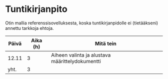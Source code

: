 # Tuntikirjanpito

Otin mallia referenssisovelluksesta, koska tuntikirjanpidolle ei (tietääkseni) annettu tarkkoja ehtoja.

| Päivä | Aika (h) | Mitä tein |
|-------|----------|-----------|
| 12.11 | 3        | Aiheen valinta ja alustava määrittelydokumentti |
| yht.  | 3        |   |
